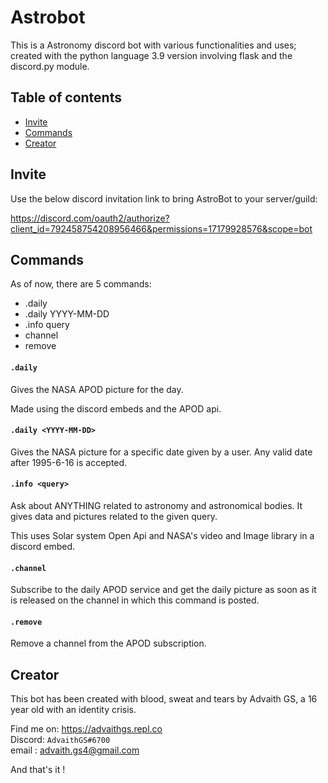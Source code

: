 # Astrobot
This is a Astronomy discord bot with various functionalities and uses; created with the python language 3.9 version involving flask and the discord.py module. 
## Table of contents
* [Invite](#Invite)
* [Commands](#Commands)
* [Creator](#Creator)



## Invite

Use the below discord invitation link to bring AstroBot to your server/guild:

https://discord.com/oauth2/authorize?client_id=792458754208956466&permissions=17179928576&scope=bot



## Commands
As of now, there are 5 commands:
* .daily
* .daily YYYY-MM-DD
* .info query
* channel
* remove



#### `.daily`
Gives the NASA APOD picture for the day. 

Made using the discord embeds and the APOD api.

#### `.daily <YYYY-MM-DD>`
Gives the NASA picture for a specific date given by a user. Any valid date after 1995-6-16 is accepted.

#### `.info <query>`
Ask about ANYTHING related to astronomy and astronomical bodies. It gives data and pictures related to the given query.

This uses Solar system Open Api and NASA's video and Image library in a discord embed.

#### `.channel`
Subscribe to the daily APOD service and get the daily picture as soon as it is released on the channel in which this command is posted.

#### `.remove`
Remove a channel from the APOD subscription.
 



## Creator

This bot has been created with blood, sweat and tears by Advaith GS, a 16 year old with an identity crisis.

Find me on: https://advaithgs.repl.co <br>
Discord: `AdvaithGS#6700` <br>
email : advaith.gs4@gmail.com <br>


And that's it !
